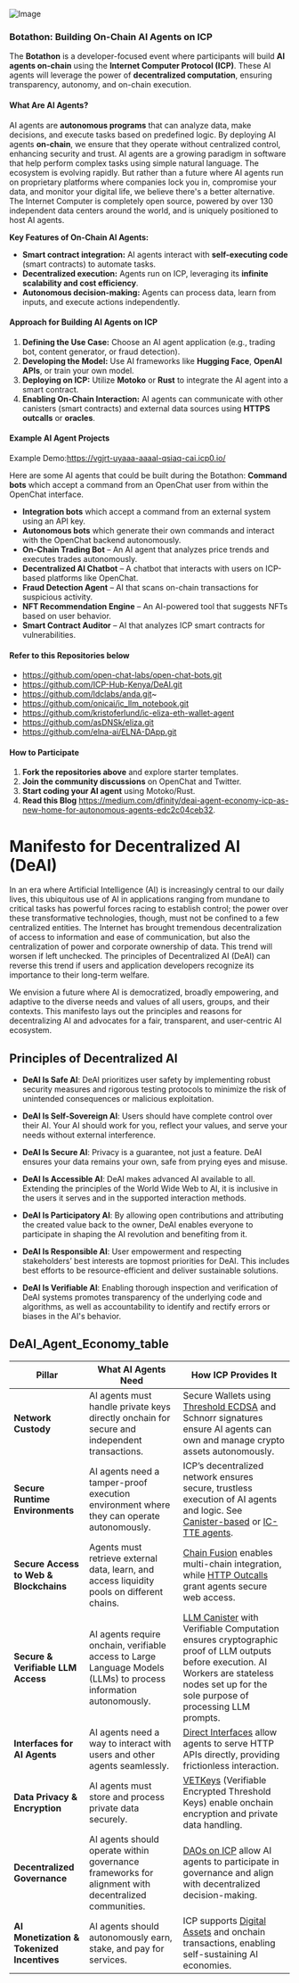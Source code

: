 
 
![Image](https://github.com/user-attachments/assets/7816c508-6111-4133-bcaf-de3aaf955a00)
### **Botathon: Building On-Chain AI Agents on ICP** 

The **Botathon** is a developer-focused event where participants will build **AI agents on-chain** using the **Internet Computer Protocol (ICP)**. These AI agents will leverage the power of **decentralized computation**, ensuring transparency, autonomy, and on-chain execution.  

#### **What Are AI Agents?**  
AI agents are **autonomous programs** that can analyze data, make decisions, and execute tasks based on predefined logic. By deploying AI agents **on-chain**, we ensure that they operate without centralized control, enhancing security and trust.
AI agents are a growing paradigm in software that help perform complex tasks using simple natural language. The ecosystem is evolving rapidly. But rather than a future where AI agents run on proprietary platforms where companies lock you in, compromise your data, and monitor your digital life, we believe there's a better alternative. The Internet Computer is completely open source, powered by over 130 independent data centers around the world, and is uniquely positioned to host AI agents.  

**Key Features of On-Chain AI Agents:**  
- **Smart contract integration:** AI agents interact with **self-executing code** (smart contracts) to automate tasks.  
- **Decentralized execution:** Agents run on ICP, leveraging its **infinite scalability and cost efficiency**.  
- **Autonomous decision-making:** Agents can process data, learn from inputs, and execute actions independently.  

#### **Approach for Building AI Agents on ICP**  
1. **Defining the Use Case:** Choose an AI agent application (e.g., trading bot, content generator, or fraud detection).  
2. **Developing the Model:** Use AI frameworks like **Hugging Face**, **OpenAI APIs**, or train your own model.  
3. **Deploying on ICP:** Utilize **Motoko** or **Rust** to integrate the AI agent into a smart contract.  
4. **Enabling On-Chain Interaction:** AI agents can communicate with other canisters (smart contracts) and external data sources using **HTTPS outcalls** or **oracles**.  

#### **Example AI Agent Projects** 
 Example Demo:https://vgjrt-uyaaa-aaaal-qsiaq-cai.icp0.io/


Here are some AI agents that could be built during the Botathon: 
 **Command bots** which accept a command from an OpenChat user from within the OpenChat interface.
- **Integration bots** which accept a command from an external system using an API key.
- **Autonomous bots** which generate their own commands and interact with the OpenChat backend autonomously.
- **On-Chain Trading Bot** – An AI agent that analyzes price trends and executes trades autonomously.  
- **Decentralized AI Chatbot** – A chatbot that interacts with users on ICP-based platforms like OpenChat.  
- **Fraud Detection Agent** – AI that scans on-chain transactions for suspicious activity.  
- **NFT Recommendation Engine** – An AI-powered tool that suggests NFTs based on user behavior.  
- **Smart Contract Auditor** – AI that analyzes ICP smart contracts for vulnerabilities.  



#### **Refer to this Repositories below** 

* https://github.com/open-chat-labs/open-chat-bots.git
* https://github.com/ICP-Hub-Kenya/DeAI.git
* https://github.com/ldclabs/anda.git~
* https://github.com/onicai/ic_llm_notebook.git
* https://github.com/kristoferlund/ic-eliza-eth-wallet-agent
* https://github.com/asDNSk/eliza.git
* https://github.com/elna-ai/ELNA-DApp.git





#### **How to Participate**  
1. **Fork the repositories above** and explore starter templates.  
2. **Join the community discussions** on OpenChat and Twitter.  
3. **Start coding your AI agent** using Motoko/Rust.  
4. **Read this Blog** https://medium.com/dfinity/deai-agent-economy-icp-as-new-home-for-autonomous-agents-edc2c04ceb32. 



 # Manifesto for Decentralized AI (DeAI)

In an era where Artificial Intelligence (AI) is increasingly central to our daily lives, this ubiquitous use of AI in applications ranging from mundane to critical tasks has powerful forces racing to establish control; the power over these transformative technologies, though, must not be confined to a few centralized entities. The Internet has brought tremendous decentralization of access to information and ease of communication, but also the centralization of power and corporate ownership of data. This trend will worsen if left unchecked. The principles of Decentralized AI (DeAI) can reverse this trend if users and application developers recognize its importance to their long-term welfare.

We envision a future where AI is democratized, broadly empowering, and adaptive to the diverse needs and values of all users, groups, and their contexts. This manifesto lays out the principles and reasons for decentralizing AI and advocates for a fair, transparent, and user-centric AI ecosystem.

## Principles of Decentralized AI

- **DeAI Is Safe AI**: DeAI prioritizes user safety by implementing robust security measures and rigorous testing protocols to minimize the risk of unintended consequences or malicious exploitation.

- **DeAI Is Self-Sovereign AI**: Users should have complete control over their AI. Your AI should work for you, reflect your values, and serve your needs without external interference.

- **DeAI Is Secure AI**: Privacy is a guarantee, not just a feature. DeAI ensures your data remains your own, safe from prying eyes and misuse.

- **DeAI Is Accessible AI**: DeAI makes advanced AI available to all. Extending the principles of the World Wide Web to AI, it is inclusive in the users it serves and in the supported interaction methods.

- **DeAI Is Participatory AI**: By allowing open contributions and attributing the created value back to the owner, DeAI enables everyone to participate in shaping the AI revolution and benefiting from it.

- **DeAI Is Responsible AI**: User empowerment and respecting stakeholders’ best interests are topmost priorities for DeAI. This includes best efforts to be resource-efficient and deliver sustainable solutions.

- **DeAI Is Verifiable AI**: Enabling thorough inspection and verification of DeAI systems promotes transparency of the underlying code and algorithms, as well as accountability to identify and rectify errors or biases in the AI's behavior.




## DeAI_Agent_Economy_table

| **Pillar**                          | **What AI Agents Need**                                                                                                                                 | **How ICP Provides It**                                                                                                                                                                                                                   |
|--------------------------------------|--------------------------------------------------------------------------------------------------------------------------------------------------------|------------------------------------------------------------------------------------------------------------------------------------------------------------------------------------------------------------------------------------------|
| **Network Custody**                  | AI agents must handle private keys directly onchain for secure and independent transactions.                                                          | Secure Wallets using [Threshold ECDSA](https://internetcomputer.org/docs/current/developer-docs/smart-contracts/signatures/t-ecdsa/) and Schnorr signatures ensure AI agents can own and manage crypto assets autonomously. |
| **Secure Runtime Environments**      | AI agents need a tamper-proof execution environment where they can operate autonomously.                                                               | ICP’s decentralized network ensures secure, trustless execution of AI agents and logic. See [Canister-based](https://forum.dfinity.org/t/introducing-the-llm-canister-deploy-ai-agents-with-a-few-lines-of-code/41424) or [IC-TTE agents](https://github.com/ldclabs/ic-tee).                         |
| **Secure Access to Web & Blockchains** | Agents must retrieve external data, learn, and access liquidity pools on different chains.                                                              | [Chain Fusion](https://internetcomputer.org/chain-fusion) enables multi-chain integration, while [HTTP Outcalls](https://internetcomputer.org/https-outcalls/) grant agents secure web access.                                  |
| **Secure & Verifiable LLM Access**   | AI agents require onchain, verifiable access to Large Language Models (LLMs) to process information autonomously.                                     | [LLM Canister](https://forum.dfinity.org/t/introducing-the-llm-canister-deploy-ai-agents-with-a-few-lines-of-code/41424) with Verifiable Computation ensures cryptographic proof of LLM outputs before execution. AI Workers are stateless nodes set up for the sole purpose of processing LLM prompts.  |
| **Interfaces for AI Agents**         | AI agents need a way to interact with users and other agents seamlessly.                                                                                | [Direct Interfaces](https://internetcomputer.org/docs/current/developer-docs/web-apps/application-frontends/overview) allow agents to serve HTTP APIs directly, providing frictionless interaction.                                     |
| **Data Privacy & Encryption**        | AI agents must store and process private data securely.                                                                                                 | [VETKeys](https://internetcomputer.org/docs/current/references/vetkeys-overview/) (Verifiable Encrypted Threshold Keys) enable onchain encryption and private data handling.                                                        |
| **Decentralized Governance**         | AI agents should operate within governance frameworks for alignment with decentralized communities.                                                     | [DAOs on ICP](https://internetcomputer.org/docs/current/developer-docs/daos/nns/overview) allow AI agents to participate in governance and align with decentralized decision-making.               |
| **AI Monetization & Tokenized Incentives** | AI agents should autonomously earn, stake, and pay for services.                                                                                         | ICP supports [Digital Assets](https://internetcomputer.org/docs/current/developer-docs/defi/overview) and onchain transactions, enabling self-sustaining AI economies.                                            |


